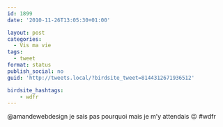 ```yaml
---
id: 1899
date: '2010-11-26T13:05:30+01:00'

layout: post
categories:
  - Vis ma vie
tags:
  - tweet
format: status
publish_social: no
guid: 'http://tweets.local/?birdsite_tweet=8144312671936512'

birdsite_hashtags:
    - wdfr
---
```


@amandewebdesign je sais pas pourquoi mais je m’y attendais 😉 #wdfr